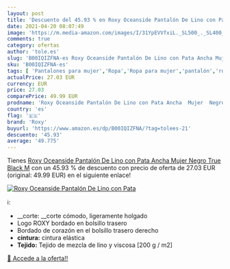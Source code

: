 ```yaml
---
layout: post
title: 'Descuento del 45.93 % en Roxy Oceanside Pantalón De Lino con Pata'
date: 2021-04-20 08:07:49
image: 'https://m.media-amazon.com/images/I/31YpEVVfxiL._SL500_._SL400_.jpg'
comments: true
category: ofertas
author: 'tole.es'
slug: 'B00IQIZFNA-es Roxy Oceanside Pantalón De Lino con Pata Ancha Mujer Negro...'
sku: 'B00IQIZFNA-es'
tags: [ 'Pantalones para mujer','Ropa','Ropa para mujer','pantalón','roxy', ]
actualPrice: 27.03 EUR
currency: EUR
price: 27.03
comparePrice: 49.99 EUR
prodname: 'Roxy Oceanside Pantalón De Lino con Pata Ancha  Mujer  Negro  True Black   M'
country: 'es'
flag: '🇪🇸'
brand: 'Roxy'
buyurl: 'https://www.amazon.es/dp/B00IQIZFNA/?tag=tolees-21'
descuento: '45.93'
average: '49.775'
---
```


Tienes [Roxy Oceanside Pantalón De Lino con Pata Ancha  Mujer  Negro  True Black   M](https://www.amazon.es/dp/B00IQIZFNA/?tag=tolees-21) con un 45.93 % de descuento con precio de oferta de 27.03 EUR (original: 49.99 EUR) en el siguiente enlace!

[![Roxy Oceanside Pantalón De Lino con Pata](https://m.media-amazon.com/images/I/31YpEVVfxiL._SL500_._SL400_.jpg)](https://www.amazon.es/dp/B00IQIZFNA/?tag=tolees-21)

ℹ️:

- __corte: __corte cómodo, ligeramente holgado
- Logo ROXY bordado en bolsillo trasero
- Bordado de corazón en el bolsillo trasero derecho
- __cintura:__ cintura elástica
- __Tejido:__ Tejido de mezcla de lino y viscosa [200 g / m2]

[🛒 Accede a la oferta!!](https://www.amazon.es/dp/B00IQIZFNA/?tag=tolees-21)
